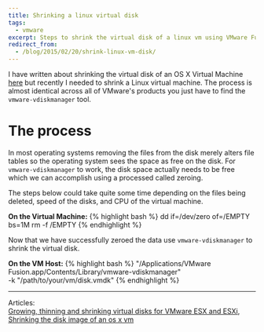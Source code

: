 ```yaml
---
title: Shrinking a linux virtual disk
tags: 
  - vmware
excerpt: Steps to shrink the virtual disk of a linux vm using VMware Fusion.
redirect_from:
  - /blog/2015/02/20/shrink-linux-vm-disk/
---
```


I have written about shrinking the virtual disk of an OS X Virtual Machine [here](/blog/2014/04/01/shrinking-the-disk-image-of-an-os-x-vm/) but recently I needed to shrink a Linux virtual machine. The process is almost identical across all of VMware's products you just have to find the ``vmware-vdiskmanager`` tool.

# The process

In most operating systems removing the files from the disk merely alters file tables so the operating system sees the space as free on the disk. For ``vmware-vdiskmanager`` to work, the disk space actually needs to be free which we can accomplish using a processed called zeroing.

The steps below could take quite some time depending on the files being deleted, speed of the disks, and CPU of the virtual machine. 

__On the Virtual Machine:__
{% highlight bash %}
dd if=/dev/zero of=/EMPTY bs=1M
rm -f /EMPTY
{% endhighlight %} 

Now that we have successfully zeroed the data use ``vmware-vdiskmanager`` to shrink the virtual disk.

__On the VM Host:__
{% highlight bash %}
"/Applications/VMware Fusion.app/Contents/Library/vmware-vdiskmanager" \
 -k "/path/to/your/vm/disk.vmdk"
{% endhighlight %} 

---

Articles:  
[Growing, thinning and shrinking virtual disks for VMware ESX and ESXi](http://kb.vmware.com/selfservice/microsites/search.do?language=en_US&cmd=displayKC&externalId=1002019),  
[Shrinking the disk image of an os x vm](/blog/2014/04/01/shrinking-the-disk-image-of-an-os-x-vm/)
